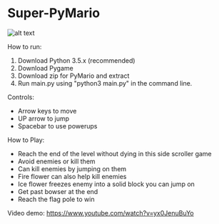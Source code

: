 # Super-PyMario

![alt text](https://i.imgur.com/LrecoCt.png)

How to run:
1. Download Python 3.5.x (recommended)
2. Download Pygame
3. Download zip for PyMario and extract
4. Run main.py using "python3 main.py" in the command line.

Controls:
- Arrow keys to move
- UP arrow to jump
- Spacebar to use powerups

How to Play:
- Reach the end of the level without dying in this side scroller game
- Avoid enemies or kill them
- Can kill enemies by jumping on them 
- Fire flower can also help kill enemies
- Ice flower freezes enemy into a solid block you can jump on
- Get past bowser at the end
- Reach the flag pole to win

Video demo: https://www.youtube.com/watch?v=yx0JenuBuYo

